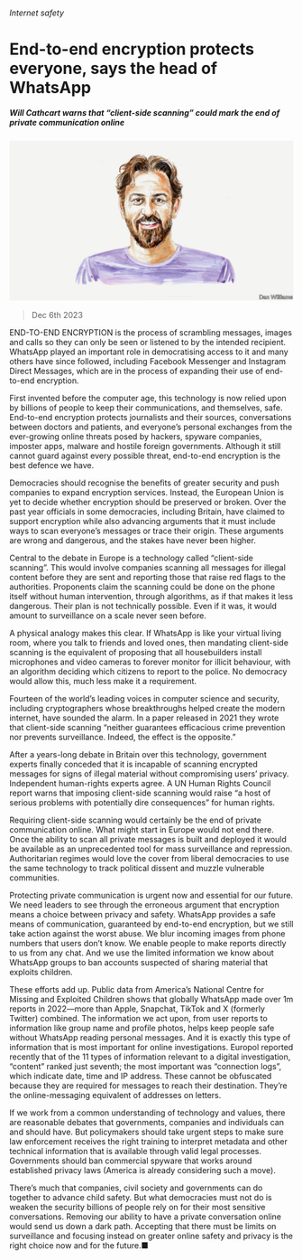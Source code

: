 ###### Internet safety

# End-to-end encryption protects everyone, says the head of WhatsApp 

##### Will Cathcart warns that “client-side scanning” could mark the end of private communication online 

![image](images/20231202_BID002.jpg) 

> Dec 6th 2023 

END-TO-END ENCRYPTION is the process of scrambling messages, images and calls so they can only be seen or listened to by the intended recipient. WhatsApp played an important role in democratising access to it and many others have since followed, including Facebook Messenger and Instagram Direct Messages, which are in the process of expanding their use of end-to-end encryption.

First invented before the computer age, this technology is now relied upon by billions of people to keep their communications, and themselves, safe. End-to-end encryption protects journalists and their sources, conversations between doctors and patients, and everyone’s personal exchanges from the ever-growing online threats posed by hackers, spyware companies, imposter apps, malware and hostile foreign governments. Although it still cannot guard against every possible threat, end-to-end encryption is the best defence we have.

Democracies should recognise the benefits of greater security and push companies to expand encryption services. Instead, the European Union is yet to decide whether encryption should be preserved or broken. Over the past year officials in some democracies, including Britain, have claimed to support encryption while also advancing arguments that it must include ways to scan everyone’s messages or trace their origin. These arguments are wrong and dangerous, and the stakes have never been higher.

Central to the debate in Europe is a technology called “client-side scanning”. This would involve companies scanning all messages for illegal content before they are sent and reporting those that raise red flags to the authorities. Proponents claim the scanning could be done on the phone itself without human intervention, through algorithms, as if that makes it less dangerous. Their plan is not technically possible. Even if it was, it would amount to surveillance on a scale never seen before.

A physical analogy makes this clear. If WhatsApp is like your virtual living room, where you talk to friends and loved ones, then mandating client-side scanning is the equivalent of proposing that all housebuilders install microphones and video cameras to forever monitor for illicit behaviour, with an algorithm deciding which citizens to report to the police. No democracy would allow this, much less make it a requirement.

Fourteen of the world’s leading voices in computer science and security, including cryptographers whose breakthroughs helped create the modern internet, have sounded the alarm. In a paper released in 2021 they wrote that client-side scanning “neither guarantees efficacious crime prevention nor prevents surveillance. Indeed, the effect is the opposite.”

After a years-long debate in Britain over this technology, government experts finally conceded that it is incapable of scanning encrypted messages for signs of illegal material without compromising users’ privacy. Independent human-rights experts agree. A UN Human Rights Council report warns that imposing client-side scanning would raise “a host of serious problems with potentially dire consequences” for human rights.

Requiring client-side scanning would certainly be the end of private communication online. What might start in Europe would not end there. Once the ability to scan all private messages is built and deployed it would be available as an unprecedented tool for mass surveillance and repression. Authoritarian regimes would love the cover from liberal democracies to use the same technology to track political dissent and muzzle vulnerable communities.

Protecting private communication is urgent now and essential for our future. We need leaders to see through the erroneous argument that encryption means a choice between privacy and safety. WhatsApp provides a safe means of communication, guaranteed by end-to-end encryption, but we still take action against the worst abuse. We blur incoming images from phone numbers that users don’t know. We enable people to make reports directly to us from any chat. And we use the limited information we know about WhatsApp groups to ban accounts suspected of sharing material that exploits children.

These efforts add up. Public data from America’s National Centre for Missing and Exploited Children shows that globally WhatsApp made over 1m reports in 2022—more than Apple, Snapchat, TikTok and X (formerly Twitter) combined. The information we act upon, from user reports to information like group name and profile photos, helps keep people safe without WhatsApp reading personal messages. And it is exactly this type of information that is most important for online investigations. Europol reported recently that of the 11 types of information relevant to a digital investigation, “content” ranked just seventh; the most important was “connection logs”, which indicate date, time and IP address. These cannot be obfuscated because they are required for messages to reach their destination. They’re the online-messaging equivalent of addresses on letters.

If we work from a common understanding of technology and values, there are reasonable debates that governments, companies and individuals can and should have. But policymakers should take urgent steps to make sure law enforcement receives the right training to interpret metadata and other technical information that is available through valid legal processes. Governments should ban commercial spyware that works around established privacy laws (America is already considering such a move).

There’s much that companies, civil society and governments can do together to advance child safety. But what democracies must not do is weaken the security billions of people rely on for their most sensitive conversations. Removing our ability to have a private conversation online would send us down a dark path. Accepting that there must be limits on surveillance and focusing instead on greater online safety and privacy is the right choice now and for the future.■


